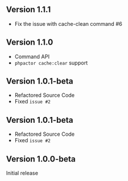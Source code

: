 ## Version 1.1.1

- Fix the issue with cache-clean command #6

## Version 1.1.0

- Command API
- `phpactor cache:clear` support

## Version 1.0.1-beta

- Refactored Source Code
- Fixed `issue #2`

## Version 1.0.1-beta

- Refactored Source Code
- Fixed `issue #2`

## Version 1.0.0-beta

Initial release
